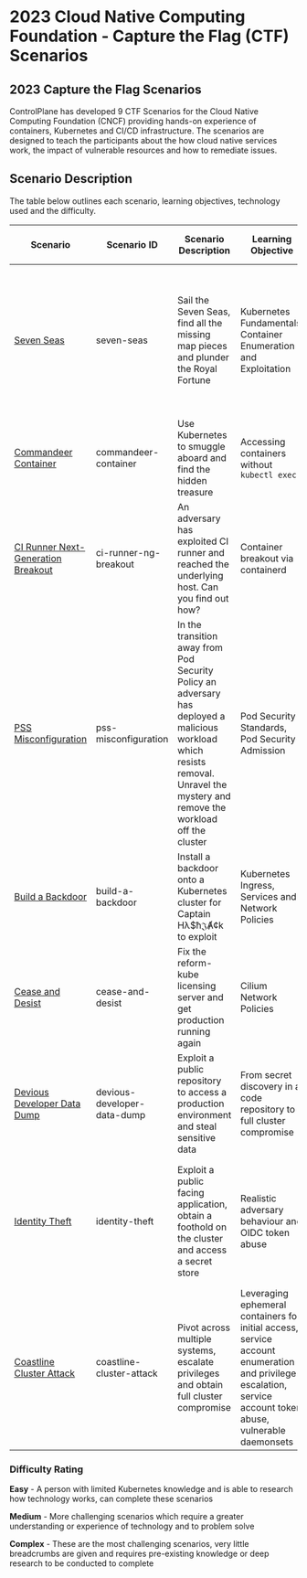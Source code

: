 # 2023 Cloud Native Computing Foundation - Capture the Flag (CTF) Scenarios

## 2023 Capture the Flag Scenarios

ControlPlane has developed 9 CTF Scenarios for the Cloud Native Computing Foundation (CNCF) providing hands-on experience of containers, Kubernetes and CI/CD infrastructure. The scenarios are designed to teach the participants about the how cloud native services work, the impact of vulnerable resources and how to remediate issues.

## Scenario Description

The table below outlines each scenario, learning objectives, technology used and the difficulty.

| Scenario | Scenario ID | Scenario Description | Learning Objective | Technology Used | Difficulty | No of Flags |
| --- | --- | --- | --- | --- | --- | --- |
| [Seven Seas](seven-seas/README.md) | seven-seas | Sail the Seven Seas, find all the missing map pieces and plunder the Royal Fortune | Kubernetes Fundamentals, Container Enumeration and Exploitation | Kubernetes Secrets, Container Images, Pod Security Standards, Network Policy, Pod Logs, Service Accounts and RBAC, Sidecar Containers | Easy | 2 |
| [Commandeer Container](commandeer-container/README.md) | commandeer-container | Use Kubernetes to smuggle aboard and find the hidden treasure | Accessing containers without `kubectl exec` | Kubernetes Secrets, Container Images, Service Accounts and RBAC | Easy | 1 |
| [CI Runner Next-Generation Breakout](ci-runner-ng-breakout/README.md) | ci-runner-ng-breakout | An adversary has exploited CI runner and reached the underlying host. Can you find out how? | Container breakout via containerd | Docker, Containerd | Easy | 1 |
| [PSS Misconfiguration](pss-misconfiguration/README.md) | pss-misconfiguration | In the transition away from Pod Security Policy an adversary has deployed a malicious workload which resists removal. Unravel the mystery and remove the workload off the cluster | Pod Security Standards, Pod Security Admission | Pod Security Standards, Pod Security Admission | Medium | 3 |
| [Build a Backdoor](build-a-backdoor/README.md) | build-a-backdoor | Install a backdoor onto a Kubernetes cluster for Captain Hλ$ħ𝔍Ⱥ¢k to exploit | Kubernetes Ingress, Services and Network Policies | Kubernetes Ingress, Services, Network Policies, Kyverno | Medium | 2 |
| [Cease and Desist](cease-and-desist/README.md) | cease-and-desist | Fix the reform-kube licensing server and get production running again | Cilium Network Policies | Kubernetes Secrets, Cilium Network Policies | Medium | 2 |
| [Devious Developer Data Dump](devious-developer-data-dump/README.md) | devious-developer-data-dump | Exploit a public repository to access a production environment and steal sensitive data | From secret discovery in a code repository to full cluster compromise | Gitea, GitHub Action Runners, Zot, SQL Database | Complex | 2 |
| [Identity Theft](identity-theft/README.md) | identity-theft | Exploit a public facing application, obtain a foothold on the cluster and access a secret store | Realistic adversary behaviour and OIDC token abuse | custom vulnerable application (pod schema validation), Dex, Kubernetes Services, Service Accounts and RBAC | Complex | 2 |
| [Coastline Cluster Attack](coastline-cluster-attack/README.md) | coastline-cluster-attack | Pivot across multiple systems, escalate privileges and obtain full cluster compromise | Leveraging ephemeral containers for initial access, service account enumeration and privilege escalation, service account token abuse, vulnerable daemonsets | Ephemeral containers, Service Accounts and RBAC, Service Account Tokens, Custom "red herring" applications, Elasticsearch, Fluentbit Daemonsets | Complex | 3 |

### Difficulty Rating

**Easy** - A person with limited Kubernetes knowledge and is able to research how technology works, can complete these scenarios

**Medium** - More challenging scenarios which require a greater understanding or experience of technology and to problem solve

**Complex** - These are the most challenging scenarios, very little breadcrumbs are given and requires pre-existing knowledge or deep research to be conducted to complete
